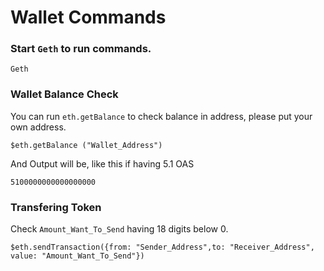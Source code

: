 ---
---

# Wallet Commands

### Start `Geth` to run commands.

```
Geth
```
###  Wallet Balance Check

You can run `eth.getBalance` to check balance in address, please put your own address.

```
$eth.getBalance ("Wallet_Address")
```

And Output will be, like this if having 5.1 OAS

```
5100000000000000000
```

###  Transfering Token

Check `Amount_Want_To_Send` having 18 digits below 0. 

```
$eth.sendTransaction({from: "Sender_Address",to: "Receiver_Address", value: "Amount_Want_To_Send"})
```
